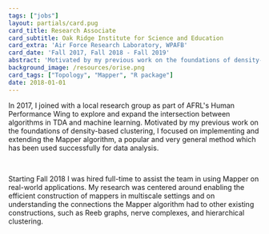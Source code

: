 ```yaml
---
tags: ["jobs"]
layout: partials/card.pug
card_title: Research Associate
card_subtitle: Oak Ridge Institute for Science and Education
card_extra: 'Air Force Research Laboratory, WPAFB'
card_date: 'Fall 2017, Fall 2018 - Fall 2019'
abstract: 'Motivated by my previous work on the foundations of density-based clustering, I focused on implementing and extending the Mapper algorithm, a popular and very general method which has been used successfully for data analysis.'
background_image: /resources/orise.png
card_tags: ["Topology", "Mapper", "R package"]
date: 2018-01-01
---
```


In 2017, I joined with a local research group as part of AFRL's Human Performance Wing to explore and expand the intersection between algorithms in TDA and machine learning. Motivated by my previous work on the foundations of density-based clustering, I focused on implementing and extending the Mapper algorithm, a popular and very general method which has been used successfully for data analysis. 

<br/>

Starting Fall 2018 I was hired full-time to assist the team in using Mapper on real-world applications. My research was centered around enabling the efficient construction of mappers in multiscale settings and on understanding the connections the Mapper algorithm had to other existing constructions, such as Reeb graphs, nerve complexes, and hierarchical clustering.
